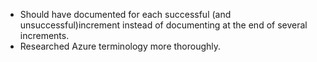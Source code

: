 
* Should have documented for each successful (and unsuccessful)increment instead of documenting at the end of several increments.
* Researched Azure terminology more thoroughly. 
